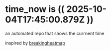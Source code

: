# time_now is (( 2025-10-04T17:45:00.879Z ))

an automated repo that shows the currnent time

inspired by [breakingheatmap](https://github.com/breakingheatmap/breakingheatmap)